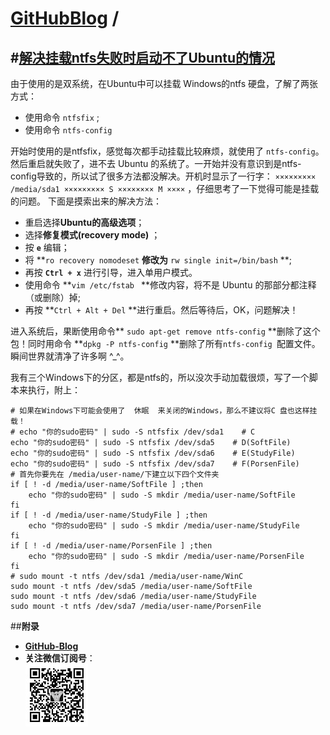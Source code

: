 [**GitHubBlog**](https://github.com/bbxytl/bbxytl.github.com/tree/master/blog#home--githubblog) /
=====
#[**解决挂载ntfs失败时启动不了Ubuntu的情况**](https://github.com/bbxytl/bbxytl.github.com/blob/master/blog/pages/9_解决挂载ntfs失败时启动不了Ubuntu的情况.md#githubblog-)
----
由于使用的是双系统，在Ubuntu中可以挂载 Windows的ntfs 硬盘，了解了两张方式：

- 使用命令 `ntfsfix` ;
- 使用命令 `ntfs-config`

开始时使用的是ntfsfix，感觉每次都手动挂载比较麻烦，就使用了 `ntfs-config`。然后重启就失败了，进不去 Ubuntu 的系统了。一开始并没有意识到是ntfs-config导致的，所以试了很多方法都没解决。开机时显示了一行字：
`××××××××× /media/sda1 ××××××××× S ×××××××× M ××××` ，仔细思考了一下觉得可能是挂载的问题。 下面是摸索出来的解决方法：

- 重启选择**Ubuntu的高级选项**；
- 选择**修复模式(recovery mode)** ；
- 按 **`e`** 编辑；
- 将 **`ro recovery nomodeset` **修改为** `rw single init=/bin/bash` **;
- 再按  **`Ctrl + x`** 进行引导，进入单用户模式。
- 使用命令 **`vim /etc/fstab ` **修改内容，将不是 Ubuntu 的那部分都注释（或删除）掉;
- 再按 **`Ctrl + Alt + Del` **进行重启。然后等待后，OK，问题解决！

进入系统后，果断使用命令** `sudo apt-get remove ntfs-config` **删除了这个包！同时用命令 **`dpkg -P ntfs-config` **删除了所有`ntfs-config `配置文件。瞬间世界就清净了许多啊 ^_^。

我有三个Windows下的分区，都是ntfs的，所以没次手动加载很烦，写了一个脚本来执行，附上：
```shell
# 如果在Windows下可能会使用了  休眠  来关闭的Windows，那么不建议将C 盘也这样挂载！
# echo "你的sudo密码" | sudo -S ntfsfix /dev/sda1    # C
echo "你的sudo密码" | sudo -S ntfsfix /dev/sda5    # D(SoftFile)
echo "你的sudo密码" | sudo -S ntfsfix /dev/sda6    # E(StudyFile)
echo "你的sudo密码" | sudo -S ntfsfix /dev/sda7    # F(PorsenFile)
# 首先你要先在 /media/user-name/下建立以下四个文件夹
if [ ! -d /media/user-name/SoftFile ] ;then 
	echo "你的sudo密码" | sudo -S mkdir /media/user-name/SoftFile
fi
if [ ! -d /media/user-name/StudyFile ] ;then 
	echo "你的sudo密码" | sudo -S mkdir /media/user-name/StudyFile
fi
if [ ! -d /media/user-name/PorsenFile ] ;then 
	echo "你的sudo密码" | sudo -S mkdir /media/user-name/PorsenFile
fi
# sudo mount -t ntfs /dev/sda1 /media/user-name/WinC
sudo mount -t ntfs /dev/sda5 /media/user-name/SoftFile
sudo mount -t ntfs /dev/sda6 /media/user-name/StudyFile
sudo mount -t ntfs /dev/sda7 /media/user-name/PorsenFile
```


##**附录**
- **[GitHub-Blog](http://bbxytl.github.io/)**
- **关注微信订阅号**：     
    ![关注微信订阅号](./images/qrcodes/qrcode_100.jpg)
